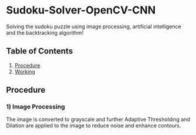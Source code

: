 # Sudoku-Solver-OpenCV-CNN
Solving the sudoku puzzle using image processing, artificial intelligence and the backtracking algorithm!

## Table of Contents
1. [Procedure](#procedure)
2. [Working](#working)

## Procedure
### 1) Image Processing
The image is converted to grayscale and further Adaptive Thresholding and Dilation are applied to the image to reduce noise and enhance contours.
